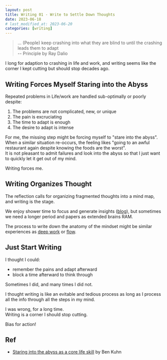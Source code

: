 ```yaml
---
layout: post
title: Writing 01 - Write to Settle Down Thoughts
date: 2023-06-18
# last_modified_at: 2023-06-20
categories: [writing]
---
```


> ... (People) keep crashing into what they are blind to until the crashing leads them to adapt </br>  -- Principle by Ray Dalio

I long for adaption to crashing in life and work, and writing seems like the corner I kept cutting but should stop decades ago.

## Writing Forces Myself Staring into the Abyss
Repeated problems in Life/work are handled sub-optimally or poorly despite:
1. The problems are not complicated, new, or unique
1. The pain is excruciating
1. The time to adapt is enough
1. The desire to adapt is intense

For me, the missing step might be forcing myself to "stare into the abyss".\
When a similar situation re-occurs, the feeling likes "going to an awful restaurant again despite knowing the foods are the worst".\
It is not pleasant to admit failures and look into the abyss so that I just want to quickly let it get out of my mind.

Writing forces me.

## Writing Organizes Thought
The reflection calls for organizing fragmented thoughts into a mind map, and writing is the stage.

We enjoy shower time to focus and generate insights ([blog](https://www.benkuhn.net/attention/)), but sometimes we need a longer period and papers as extended brains RAM.

The process to write down the anatomy of the mindset might be similar experiences as [deep work](https://www.amazon.com/Deep-Work-Focused-Success-Distracted/dp/1455586692) or [flow](https://www.amazon.com/Flow-Psychology-Experience-Perennial-Classics/dp/0061339202/ref=sr_1_1?crid=13Q735K5OO2X7&keywords=flow&qid=1687143929&s=books&sprefix=flo%2Cstripbooks%2C137&sr=1-1).

## Just Start Writing
I thought I could:
- remember the pains and adapt afterward
- block a time afterward to think through

Sometimes I did, and many times I did not.

I thought writing is like an evitable and tedious process as long as I process all the info through all the steps in my mind.

I was wrong, for a long time.\
Writing is a corner I should stop cutting.

Bias for action!

## Ref
- [Staring into the abyss as a core life skill](https://www.benkuhn.net/abyss/) by Ben Kuhn
